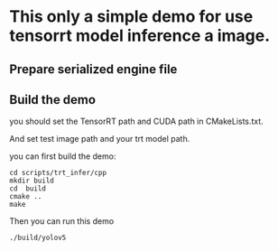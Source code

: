  # This only a simple demo for use tensorrt model inference a image.

 ## Prepare serialized engine file


 ## Build the demo


you should set the TensorRT path and CUDA path in CMakeLists.txt.

And set test image path and your trt model path.

you can first build the demo:

```shell
cd scripts/trt_infer/cpp
mkdir build
cd  build
cmake ..
make
```

Then you can run this demo

```shell
./build/yolov5
```
